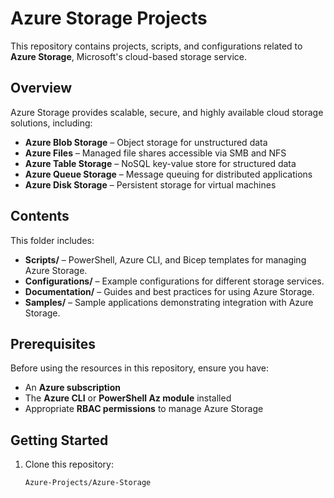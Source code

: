 # Azure Storage Projects

This repository contains projects, scripts, and configurations related to **Azure Storage**, Microsoft's cloud-based storage service.

## Overview
Azure Storage provides scalable, secure, and highly available cloud storage solutions, including:
- **Azure Blob Storage** – Object storage for unstructured data
- **Azure Files** – Managed file shares accessible via SMB and NFS
- **Azure Table Storage** – NoSQL key-value store for structured data
- **Azure Queue Storage** – Message queuing for distributed applications
- **Azure Disk Storage** – Persistent storage for virtual machines

## Contents
This folder includes:
- **Scripts/** – PowerShell, Azure CLI, and Bicep templates for managing Azure Storage.
- **Configurations/** – Example configurations for different storage services.
- **Documentation/** – Guides and best practices for using Azure Storage.
- **Samples/** – Sample applications demonstrating integration with Azure Storage.

## Prerequisites
Before using the resources in this repository, ensure you have:
- An **Azure subscription**
- The **Azure CLI** or **PowerShell Az module** installed
- Appropriate **RBAC permissions** to manage Azure Storage

## Getting Started
1. Clone this repository:
   ```sh
   Azure-Projects/Azure-Storage
